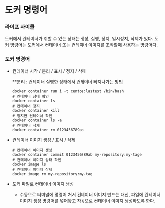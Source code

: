 # 도커 명령어
### 라이프 사이클
도커에서 컨테이너가 취할 수 있는 상태는 생성, 실행, 정지, 일시정지, 삭제가 있다.
도커 명령어는 도커에서 컨테이너 또는 컨테이너 이미지를 조작할때 사용하는 명령어다.

### 도커 명령어
- 컨테이너 시작 / 분리 / 표시 / 정지 / 삭제

  **분리 : 컨테이너 실행한 상태에서 컨테이너 빠져나가는 방법
    ```
    docker container run i -t centos:lastest /bin/bash
    # 컨테이너 상태 확인
    docker container ls
    # 컨테이너 정지
    docker container kill
    # 정지한 컨테이너 확인
    docker container ls -a
    # 컨테이너 삭제
    docker container rm 0123456789ab
    ```
- 컨테이너 이미지 생성 / 표시 / 삭제
  ```
  # 컨테이너 이미지 생성
  docker container commit 0123456789ab my-repository:my-tage
  # 컨테이너 이미지 상태 확인
  docker image ls
  # 컨테이너 이미지 삭제
  docker image rm my-repository:my-tag
  ```
- 도커 파일로 컨테이너 이미지 생성
  - 수동으로 터미널에 명령어 쳐서 컨테이너 이미지 만드는 대신, 파일에 컨테이너 이미지 생성 명령어를 넣어놓고 자동으로 컨테이너 이미지 생성하도록 한다.
  